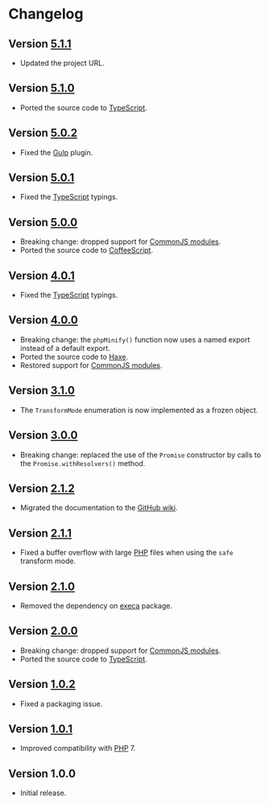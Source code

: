 # Changelog

## Version [5.1.1](https://github.com/cedx/php-minifier.js/compare/v5.1.0...v5.1.1)
- Updated the project URL.

## Version [5.1.0](https://github.com/cedx/php-minifier.js/compare/v5.0.2...v5.1.0)
- Ported the source code to [TypeScript](https://www.typescriptlang.org).

## Version [5.0.2](https://github.com/cedx/php-minifier.js/compare/v5.0.1...v5.0.2)
- Fixed the [Gulp](https://gulpjs.com) plugin.

## Version [5.0.1](https://github.com/cedx/php-minifier.js/compare/v5.0.0...v5.0.1)
- Fixed the [TypeScript](https://www.typescriptlang.org) typings.

## Version [5.0.0](https://github.com/cedx/php-minifier.js/compare/v4.0.1...v5.0.0)
- Breaking change: dropped support for [CommonJS modules](https://nodejs.org/api/modules.html).
- Ported the source code to [CoffeeScript](https://coffeescript.org).

## Version [4.0.1](https://github.com/cedx/php-minifier.js/compare/v4.0.0...v4.0.1)
- Fixed the [TypeScript](https://www.typescriptlang.org) typings.

## Version [4.0.0](https://github.com/cedx/php-minifier.js/compare/v3.1.0...v4.0.0)
- Breaking change: the `phpMinify()` function now uses a named export instead of a default export.
- Ported the source code to [Haxe](https://haxe.org).
- Restored support for [CommonJS modules](https://nodejs.org/api/modules.html).

## Version [3.1.0](https://github.com/cedx/php-minifier.js/compare/v3.0.0...v3.1.0)
- The `TransformMode` enumeration is now implemented as a frozen object.

## Version [3.0.0](https://github.com/cedx/php-minifier.js/compare/v2.1.2...v3.0.0)
- Breaking change: replaced the use of the `Promise` constructor by calls to the `Promise.withResolvers()` method.

## Version [2.1.2](https://github.com/cedx/php-minifier.js/compare/v2.1.1...v2.1.2)
- Migrated the documentation to the [GitHub wiki](https://github.com/cedx/php-minifier.js/wiki).

## Version [2.1.1](https://github.com/cedx/php-minifier.js/compare/v2.1.0...v2.1.1)
- Fixed a buffer overflow with large [PHP](https://www.php.net) files when using the `safe` transform mode. 

## Version [2.1.0](https://github.com/cedx/php-minifier.js/compare/v2.0.0...v2.1.0)
- Removed the dependency on [execa](https://www.npmjs.com/package/execa) package.

## Version [2.0.0](https://github.com/cedx/php-minifier.js/compare/v1.0.2...v2.0.0)
- Breaking change: dropped support for [CommonJS modules](https://nodejs.org/api/modules.html).
- Ported the source code to [TypeScript](https://www.typescriptlang.org).

## Version [1.0.2](https://github.com/cedx/php-minifier.js/compare/v1.0.1...v1.0.2)
- Fixed a packaging issue.

## Version [1.0.1](https://github.com/cedx/php-minifier.js/compare/v1.0.0...v1.0.1)
- Improved compatibility with [PHP](https://www.php.net) 7.

## Version 1.0.0
- Initial release.
